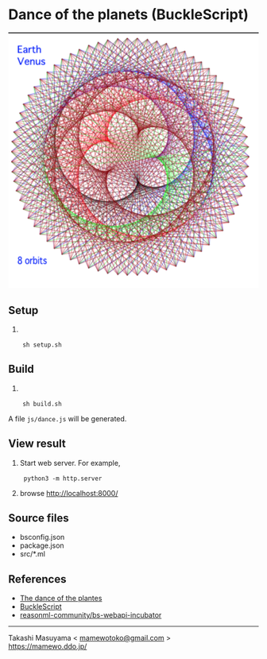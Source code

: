 # Dance of the planets (BuckleScript)

![earth venus](img/earth_venus.png)

## Setup

1. 

        sh setup.sh
    
## Build
1.

        sh build.sh

   A file `js/dance.js` will be generated.

## View result
1. Start web server. For example, 

        python3 -m http.server

2. browse <http://localhost:8000/>

## Source files

* bsconfig.json
* package.json
* src/*.ml

## References
* [The dance of the plantes](https://web.archive.org/web/20140122124421/http:/ensign.editme.com/t43dances)
* [BuckleScript](https://bucklescript.github.io/)
* [reasonml-community/bs-webapi-incubator](https://github.com/reasonml-community/bs-webapi-incubator)

----
Takashi Masuyama < mamewotoko@gmail.com >  
https://mamewo.ddo.jp/
